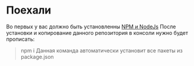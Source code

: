 # Поехали
Во первых у вас должно быть установленны [NPM и NodeJs](https://nodejs.org/en/)
После установки и копирование данного репозитория в консоли нужно будет прописать:
> npm i 
Данная команда автоматически установит все пакеты из package.json
